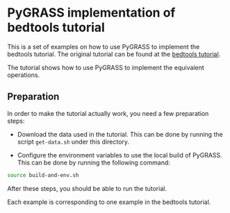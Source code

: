 # PyGRASS implementation of bedtools tutorial

This is a set of examples on how to use PyGRASS to implement the bedtools tutorial.
The original tutorial can be found at the [bedtools tutorial](http://quinlanlab.org/tutorials/bedtools/bedtools.html).

The tutorial shows how to use PyGRASS to implement the equivalent operations.

## Preparation

In order to make the tutorial actually work, you need a few preparation steps:

- Download the data used in the tutorial. This can be done by running the script `get-data.sh` under this directory.

- Configure the environment variables to use the local build of PyGRASS. This can be done by running the following command:

```bash
source build-and-env.sh
```

After these steps, you should be able to run the tutorial.

Each example is corresponding to one example in the bedtools tutorial.
